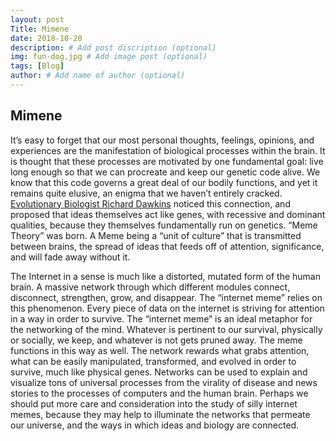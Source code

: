 ```yaml
---
layout: post
Title: Mimene
date: 2018-10-20
description: # Add post discription (optional)
img: fun-dog.jpg # Add image post (optional)
tags: [Blog]
author: # Add name of author (optional)
---
```

## Mimene

It’s easy to forget that our most personal thoughts, feelings, opinions, and experiences are the manifestation of biological processes within the brain. It is thought that these processes are motivated by one fundamental goal: live long enough so that we can procreate and keep our genetic code alive. We know that this code governs a great deal of our bodily functions, and yet it remains quite elusive, an enigma that we haven’t entirely cracked. [Evolutionary Biologist Richard Dawkins](http://nautil.us/issue/5/fame/the-meme-as-meme) noticed this connection, and proposed that ideas themselves act like genes, with recessive and dominant qualities, because they themselves fundamentally run on genetics. “Meme Theory” was born. A Meme being a “unit of culture” that is transmitted between brains, the spread of ideas that feeds off of attention, significance, and will fade away without it. 
	
  The Internet in a sense is much like a distorted, mutated form of the human brain. A massive network through which different modules connect, disconnect, strengthen, grow, and disappear. The “internet meme” relies on this phenomenon. Every piece of data on the internet is striving for attention in a way in order to survive. The “internet meme” is an ideal metaphor for the networking of the mind. Whatever is pertinent to our survival, physically or socially, we keep, and whatever is not gets pruned away. The meme functions in this way as well. The network rewards what grabs attention, what can be easily manipulated, transformed, and evolved in order to survive, much like physical genes. Networks can be used to explain and visualize tons of universal processes from the virality of disease and news stories to the processes of computers and the human brain. Perhaps we should put more care and consideration into the study of silly internet memes, because they may help to illuminate the networks that permeate our universe, and the ways in which ideas and biology are connected. 

